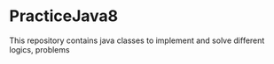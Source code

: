 # PracticeJava8
This repository contains java classes to implement and solve different logics, problems
